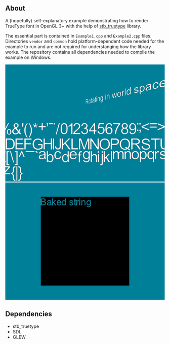 ## About
A (hopefully) self-explanatory example demonstrating how to render TrueType font in OpenGL 3+ with the help of
[stb_truetype](https://github.com/nothings/stb) library.

The essential part is contained in `Example1.cpp` and `Example2.cpp` files. Directories `vendor` and `common` hold
platform-dependent code needed for the example to run and are not required for understanging how the library works.
The repository contains all dependencies needed to compile the example on Windows.

![1](/Example1.png?raw=true)
![1](/Example2.png?raw=true)

## Dependencies
* stb_truetype
* SDL
* GLEW

